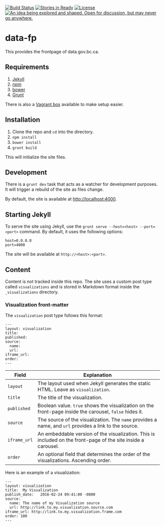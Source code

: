 [![Build Status](https://sandbox1.apis.gov.bc.ca/cis/job/data-fp-test/badge/icon)](https://sandbox1.apis.gov.bc.ca/cis/job/data-fp-test/)
[![Stories in Ready](https://badge.waffle.io/bcgov/ckanext-bcgov.png?label=ready&title=Ready)](https://waffle.io/bcgov/ckanext-bcgov)
[![License](https://img.shields.io/badge/license-MIT-blue.svg)](https://raw.githubusercontent.com/bcgov/data-fp/master/LICENSE)
<a rel="Inspiration" href="https://github.com/BCDevExchange/docs/blob/master/discussion/projectstates.md"><img alt="An idea being explored and shaped. Open for discussion, but may never go anywhere." style="border-width:0" src="http://bcdevexchange.org/badge/1.svg" title="An idea being explored and shaped. Open for discussion, but may never go anywhere." /></a>

# data-fp

This provides the frontpage of data.gov.bc.ca.

## Requirements
1. [Jekyll][0]
2. [npm][1]
3. [bower][2]
4. [Grunt][3]

There is also a [Vagrant box][4] available to make setup easier.

## Installation
1. Clone the repo and ```cd``` into the directory.
2. ```npm install```
3. ```bower install```
4. ```grunt build```

This will initialize the site files.

## Development

There is a ```grunt dev``` task that acts as a watcher for development purposes.  It will trigger a rebuild of the site as files change.

By default, the site is available at [http://localhost:4000](http://localhost:4000).

## Starting Jekyll

To serve the site using Jekyll, use the ```grunt serve --host=<host> --port=<port>``` command.  By default, it uses the following options:

```
host=0.0.0.0
port=4000
```

The site will be available at ```http://<host>:<port>```.

## Content

Content is not tracked inside this repo.  The site uses a custom post type called ```visualizations``` and is stored in Markdown format inside the ```_visualizations``` directory.

### Visualization front-matter

The ```visualization``` post type follows this format:

```
---
layout: visualization
title:
published:
source:
  name: 
  url: 
iframe_url: 
order: 
---
```

| Field 						| Explanation																										|
| ----------------------------- | ----------------------------------------------------------------------------------------------------------------- |
| ```layout```					| The layout used when Jekyll generates the static HTML.  Leave as ```visualization```.								|
| ```title```					| The title of the visualization.                                                    								|
| ```published```				| Boolean value.  ```true``` shows the visualization on the front-page inside the carousel, ```false``` hides it.	|
| ```source```					| The source of the visualization.  The ```name``` provides a name, and ```url``` provides a link to the source.	|
| ```iframe_url```				| An embeddable version of the visualization.  This is included on the front-page of the site inside a carousel.	|
| ```order```					| An optional field that determines the order of the visualizations.  Ascending order.								|


Here is an example of a visualization:

```
---
layout: visualization
title:  My Visualization
publish_date:   2016-02-24 09:41:00 -0800
source:
  name: The name of my Visualization source
  url: http://link.to.my.visualization.source.com
iframe_url: http://link.to.my.visualization.frame.com
order: 100
---
```

[0]: http://jekyllrb.com/
[1]: https://www.npmjs.com/
[2]: http://bower.io/
[3]: http://gruntjs.com/
[4]: http://
